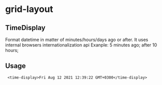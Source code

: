 # grid-layout

## TimeDisplay

Format datetime in matter of minutes/hours/days ago or after. It uses internal browsers internationalization api
Exanple: 5 minutes ago; after 10 hours;

## Usage

```
 <time-display>Fri Aug 12 2021 12:39:22 GMT+0300</time-display>
```

